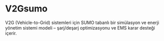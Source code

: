 # V2Gsumo
V2G (Vehicle-to-Grid) sistemleri için SUMO tabanlı bir simülasyon ve enerji yönetim sistemi modeli – şarj/deşarj optimizasyonu ve EMS karar desteği içerir.
